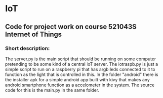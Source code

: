 # IoT

## Code for project work on course  521043S Internet of Things

### Short description:
The server.py is the main script that should be running on some computer pretending to be some kind of a central IoT server. The iotraspb.py is just a simple script to run on a raspberry pi that has argb leds connected to it to function as the light that is controlled in this. In the folder "android" there is the installer apk for a simple android app built with kivy that makes any android smartphone function as a accelometer in the system. The source code for this is the main.py in the same folder.
